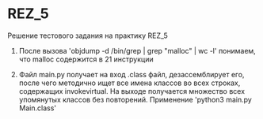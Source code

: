 # REZ_5
Решение тестового задания на практику REZ_5

1. После вызова 'objdump -d /bin/grep | grep "malloc" | wc -l' понимаем, что malloc содержится в 21 инструкции

2. Файл main.py получает на вход .class файл, дезассемблирует его, после чего методично ищет все имена классов во всех строках, содержащих invokevirtual.
На выходе получается множество всех упомянутых классов без повторений.
Применение 'python3 main.py Main.class'
